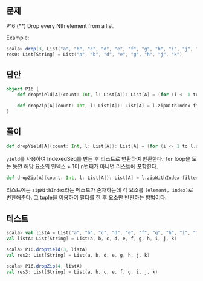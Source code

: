 ## 문제
P16 (**) Drop every Nth element from a list.

Example:
```scala
scala> drop(3, List("a", "b", "c", "d", "e", "f", "g", "h", "i", "j", "k"))
res0: List[String] = List("a", "b", "d", "e", "g", "h", "j", "k")
```

## 답안
```scala
object P16 {
    def dropYield[A](count: Int, l: List[A]): List[A] = (for (i <- 1 to l.size if i % count != 0) yield l(i-1)).toList

    def dropZip[A](count: Int, l: List[A]): List[A] = l.zipWithIndex filter { x => (x._2 + 1) % count != 0 } map (_._1)
}
```

## 풀이
```scala
def dropYield[A](count: Int, l: List[A]): List[A] = (for (i <- 1 to l.size if i % count != 0) yield l(i-1)).toList
```
`yield`를 사용하여 IndexedSeq를 만든 후 리스트로 변환하여 반환한다. `for` loop을 도는 동안 해당 요소의 인덱스 + 1이 n번째가 아니면 리스트에 포함한다.

```scala
def dropZip[A](count: Int, l: List[A]): List[A] = l.zipWithIndex filter { x => (x._2 + 1) % count != 0 } map (_._1)
```
리스트에는 `zipWithIndex`라는 메소드가 존재하는데 각 요소를 `(element, index)`로 변환해준다. 그 tuple을 이용하여 필터를 한 후 요소만 반환하는 방법이다.

## 테스트
```scala
scala> val listA = List("a", "b", "c", "d", "e", "f", "g", "h", "i", "j", "k")
val listA: List[String] = List(a, b, c, d, e, f, g, h, i, j, k)

scala> P16.dropYield(3, listA)
val res2: List[String] = List(a, b, d, e, g, h, j, k)

scala> P16.dropZip(4, listA)
val res3: List[String] = List(a, b, c, e, f, g, i, j, k)
```